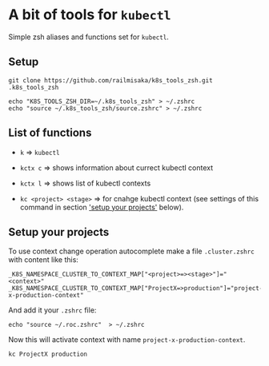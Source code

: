 # A bit of tools for ```kubectl```

Simple zsh aliases and functions set for ```kubectl```.

## Setup

```(zsh)
git clone https://github.com/railmisaka/k8s_tools_zsh.git .k8s_tools_zsh

echo "K8S_TOOLS_ZSH_DIR=~/.k8s_tools_zsh" > ~/.zshrc
echo "source ~/.k8s_tools_zsh/source.zshrc" > ~/.zshrc
```

## List of functions

* ```k``` &rArr; ```kubectl```

* ```kctx c``` &rArr; shows information about currect kubectl context

* ```kctx l``` &rArr; shows list of kubectl contexts

* ```kc <project> <stage>``` &rArr; for cnahge kubectl context (see settings of this command in section ['setup your projects'](#setup-your-projects) below).

## Setup your projects

To use context change operation autocomplete make a file ```.cluster.zshrc``` with content like this:

```(plaintext)
_K8S_NAMESPACE_CLUSTER_TO_CONTEXT_MAP["<project>=><stage>"]="<context>"
_K8S_NAMESPACE_CLUSTER_TO_CONTEXT_MAP["ProjectX=>production"]="project-x-production-context"
```

And add it your ```.zshrc``` file:

```(zsh)
echo "source ~/.roc.zshrc"  > ~/.zshrc
```

Now this will activate context with name ```project-x-production-context```.

```(zsh)
kc ProjectX production
```

